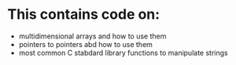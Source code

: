  # This contains code on:
- multidimensional arrays and how to use them
- pointers to pointers abd how to use them
- most common C stabdard library functions to manipulate strings
